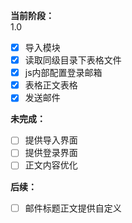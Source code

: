 <!--
 * @Description: 说明
 * @Date: 2020-08-03 16:56:22
 * @LastEditTime: 2020-08-14 15:22:02
 * @FilePath: \test\READEME.md
-->
**当前阶段：**  
1.0  
- [x] 导入模块  
- [x] 读取同级目录下表格文件  
- [x] js内部配置登录邮箱  
- [x] 表格正文表格  
- [x] 发送邮件  

**未完成：**  
- [ ] 提供导入界面  
- [ ] 提供登录界面  
- [ ] 正文内容优化  

**后续：**  
- [ ] 邮件标题正文提供自定义